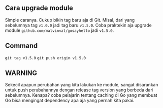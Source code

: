 ## Cara upgrade module

Simple caranya. Cukup bikin tag baru aja di Git. Misal, dari yang sebelumnya tag `v1.0.0` jadi tag baru `v1.5.0`. Coba praktekin aja upgrade module `github.com/malvinval/gosayhello` jadi `v1.5.0`.

## Command

`git tag v1.5.0`
`git push origin v1.5.0`

## WARNING

Sekecil apapun perubahan yang kita lakukan ke module, sangat disarankan untuk push perubahannya dengan release tag version yang berbeda dari sebelumnya. Kenapa? coba pelajarin tentang caching di Go yang membuat Go bisa mengingat dependency apa aja yang pernah kita pakai.
